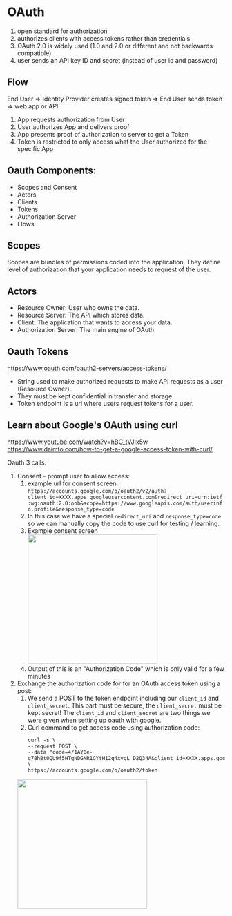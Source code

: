 # OAuth
1. open standard for authorization
2. authorizes clients with access tokens rather than credentials
3. OAuth 2.0 is widely used (1.0 and 2.0 or different and not backwards compatible)
4. user sends an API key ID and secret (instead of user id and password)

## Flow
End User => Identity Provider creates signed token => End User sends token => web app or API

1. App requests authorization from User
2. User authorizes App and delivers proof
3. App presents proof of authorization to server to get a Token
4. Token is restricted to only access what the User authorized for the specific App

## Oauth Components:
* Scopes and Consent
* Actors
* Clients
* Tokens
* Authorization Server
* Flows

## Scopes
Scopes are bundles of permissions coded into the application.  They define level of authorization that your application needs to request of the user.

## Actors
* Resource Owner: User who owns the data.
* Resource Server: The API which stores data.
* Client: The application that wants to access your data.
* Authorization Server: The main engine of OAuth

## Oauth Tokens
https://www.oauth.com/oauth2-servers/access-tokens/
* String used to make authorized requests to make API requests as a user (Resource Owner).
* They must be kept confidential in transfer and storage.
* Token endpoint is a url where users request tokens for a user.

## Learn about Google's OAuth using curl
https://www.youtube.com/watch?v=hBC_tVJIx5w
https://www.daimto.com/how-to-get-a-google-access-token-with-curl/

Oauth 3 calls:
1. Consent - prompt user to allow access:
   1. example url for consent screen: `https://accounts.google.com/o/oauth2/v2/auth?client_id=XXXX.apps.googleusercontent.com&redirect_uri=urn:ietf:wg:oauth:2.0:oob&scope=https://www.googleapis.com/auth/userinfo.profile&response_type=code`
   2. In this case we have a special `redirect_uri` and `response_type=code` so we can manually copy the code to use curl for testing / learning. 
   3. Example consent screen <img src="https://user-images.githubusercontent.com/2372994/236963176-26f11508-ab0b-42da-a2e2-da483a403765.png" width="300">
   4. Output of this is an "Authorization Code" which is only valid for a few minutes
2. Exchange the authorization code for for an OAuth access token using a post:
   1. We send a POST to the token endpoint including our `client_id` and `client_secret`.  This part must be secure, the `client_secret` must be kept secret!  The `client_id` and `client_secret` are two things we were given when setting up oauth with google. 
   2. Curl command to get access code using authorization code:
      ```
      curl -s \
      --request POST \
      --data "code=4/1AY0e-g7BhBt0QU9f5HTgNDGNR1GYtH12q4xvgL_D2Q34A&client_id=XXXX.apps.googleusercontent.com&client_secret=zYAoXDam3mqsdwabh3dQ3NTh&redirect_uri=urn:ietf:wg:oauth:2.0:oob&grant_type=authorization_code" \
      https://accounts.google.com/o/oauth2/token
      ```
    <img src="https://user-images.githubusercontent.com/2372994/236962607-1392c556-67e5-4857-b947-56881aad5133.png" width="300">

